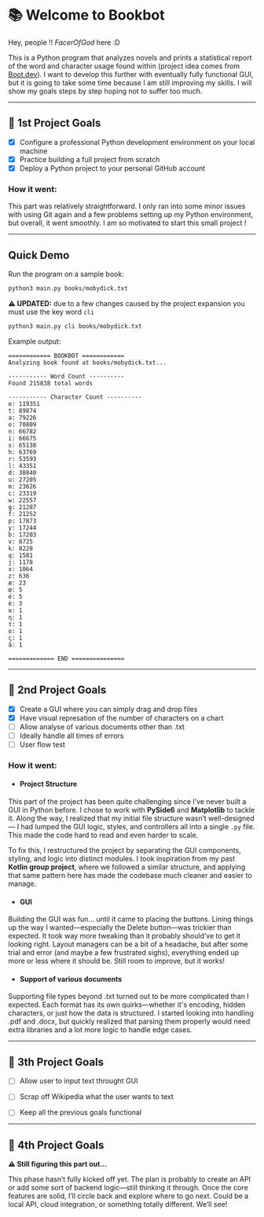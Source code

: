 # 📚 Welcome to Bookbot
Hey, people !! _FacerOfGod_ here :D 

This is a Python program that analyzes novels and prints a statistical report of the word and character usage found within (project idea comes from [Boot.dev](https://www.boot.dev/)). I want to develop this further with eventually fully functional GUI, but it is going to take some time because I am still improving my skills. I will show my goals steps by step hoping not to suffer too much.

---

## 🚀 1st Project Goals
- [X] Configure a professional Python development environment on your local machine
- [X] Practice building a full project from scratch
- [X] Deploy a Python project to your personal GitHub account

### How it went:
This part was relatively straightforward. I only ran into some minor issues with using Git again and a few problems setting up my Python environment, but overall, it went smoothly. I am so motivated to start this small project !

---
## Quick Demo

Run the program on a sample book:

```bash
python3 main.py books/mobydick.txt
```
**⚠ UPDATED:** due to a few changes caused by the project expansion you must use the key word `cli`

```bash
python3 main.py cli books/mobydick.txt
```
Example output:

```
============ BOOKBOT ============
Analyzing book found at books/mobydick.txt...

----------- Word Count ----------
Found 215838 total words

----------- Character Count ----------
e: 119351
t: 89874
a: 79226
o: 70809
n: 66782
i: 66675
s: 65138
h: 63769
r: 53593
l: 43351
d: 38840
u: 27205
m: 23626
c: 23319
w: 22557
g: 21287
f: 21252
p: 17873
y: 17244
b: 17203
v: 8725
k: 8228
q: 1581
j: 1178
x: 1064
z: 636
æ: 23
œ: 5
é: 5
è: 3
ϰ: 1
η: 1
τ: 1
ο: 1
ς: 1
â: 1

============= END ===============
```
---
## 🚀 2nd Project Goals
- [X] Create a GUI where you can simply drag and drop files
- [X] Have visual represation of the number of characters on a chart
- [ ] Allow analyse of various documents other than .txt
- [ ] Ideally handle all times of errors
- [ ] User flow test

### How it went:

- #### Project Structure
This part of the project has been quite challenging since I’ve never built a GUI in Python before. I chose to work with **PySide6** and **Matplotlib** to tackle it. Along the way, I realized that my initial file structure wasn’t well-designed — I had lumped the GUI logic, styles, and controllers all into a single `.py` file. This made the code hard to read and even harder to scale.

To fix this, I restructured the project by separating the GUI components, styling, and logic into distinct modules. I took inspiration from my past **Kotlin group project**, where we followed a similar structure, and applying that same pattern here has made the codebase much cleaner and easier to manage.

- #### GUI
Building the GUI was fun... until it came to placing the buttons. Lining things up the way I wanted—especially the Delete button—was trickier than expected. It took way more tweaking than it probably should’ve to get it looking right. Layout managers can be a bit of a headache, but after some trial and error (and maybe a few frustrated sighs), everything ended up more or less where it should be. Still room to improve, but it works!

- #### Support of various documents
Supporting file types beyond .txt turned out to be more complicated than I expected. Each format has its own quirks—whether it's encoding, hidden characters, or just how the data is structured. I started looking into handling .pdf and .docx, but quickly realized that parsing them properly would need extra libraries and a lot more logic to handle edge cases.

---
## 🚀 3th Project Goals
- [ ] Allow user to input text throught GUI
- [ ] Scrap off Wikipedia what the user wants to text
- [ ] Keep all the previous goals functional


---
## 🚀 4th Project Goals
**⚠ Still figuring this part out...**

This phase hasn’t fully kicked off yet. The plan is probably to create an API or add some sort of backend logic—still thinking it through. Once the core features are solid, I’ll circle back and explore where to go next. Could be a local API, cloud integration, or something totally different. We’ll see!
